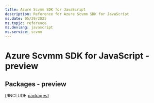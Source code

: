 ```yaml
---
title: Azure Scvmm SDK for JavaScript
description: Reference for Azure Scvmm SDK for JavaScript
ms.date: 05/29/2025
ms.topic: reference
ms.devlang: javascript
ms.service: scvmm
---
```

# Azure Scvmm SDK for JavaScript - preview
## Packages - preview
[!INCLUDE [packages](scvmm-index.md)]